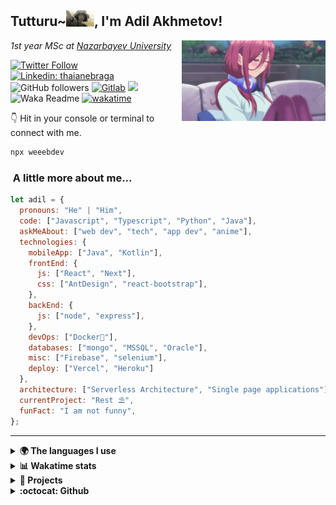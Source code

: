 <h2>Tutturu~<img src="img/tuturu.gif" width="45" alt="">, I'm Adil Akhmetov! <img src="img/miku-dance.gif" width="50" alt=""></h2>
<img align='right' src="img/miku.gif" width="230" alt="">
<p><em>1st year MSc at <a href="https://nu.edu.kz/">Nazarbayev University</a>
<a href="https://sdu.edu.kz/"><img src="img/sdu-ahegao.svg" align="right" width="100" alt=""></a>
</em></p>

[![Twitter Follow](https://img.shields.io/twitter/follow/weeebdev?label=Follow)](https://twitter.com/intent/follow?screen_name=weeebdev)
[![Linkedin: thaianebraga](https://img.shields.io/badge/-adildev-blue?style=flat-square&logo=Linkedin&logoColor=white&link=https://www.linkedin.com/in/adildev/)](https://www.linkedin.com/in/adildev/)
![GitHub followers](https://img.shields.io/github/followers/weeebdev?label=Follow&style=flat-square)
[![Gitlab](https://img.shields.io/badge/Gitlab-weeebdev-orange?style=flat-square&logo=gitlab)](https://gitlab.com/weeebdev)
![](https://visitor-badge.glitch.me/badge?page_id=weeebdev.weeebdev)
![Waka Readme](https://github.com/weeebdev/weeebdev/workflows/Waka%20Readme/badge.svg)
[![wakatime](https://wakatime.com/badge/user/1fb6390f-222e-4088-8de8-840ef1443858.svg)](https://wakatime.com/@1fb6390f-222e-4088-8de8-840ef1443858)
<!-- [![Leetcode badge](https://leetcode-badge.chyroc.cn/?name=user3449f)](https://leetcode.com/user3449f/) -->

👇 Hit in your console or terminal to connect with me.

```bash
npx weeebdev
```

### <img src="https://media.giphy.com/media/VgCDAzcKvsR6OM0uWg/giphy.gif" width="50" alt=""> A little more about me...

```javascript
let adil = {
  pronouns: "He" | "Him",
  code: ["Javascript", "Typescript", "Python", "Java"],
  askMeAbout: ["web dev", "tech", "app dev", "anime"],
  technologies: {
    mobileApp: ["Java", "Kotlin"],
    frontEnd: {
      js: ["React", "Next"],
      css: ["AntDesign", "react-bootstrap"],
    },
    backEnd: {
      js: ["node", "express"],
    },
    devOps: ["Docker🐳"],
    databases: ["mongo", "MSSQL", "Oracle"],
    misc: ["Firebase", "selenium"],
    deploy: ["Vercel", "Heroku"]
  },
  architecture: ["Serverless Architecture", "Single page applications"],
  currentProject: "Rest ⛱",
  funFact: "I am not funny",
};
```

---

<details>
  <summary><b>🌍 The languages I use</b></summary>
  <hr>
  
  
| ⏰ Past month | ⌛️ Past Year |
|---|---|
| <a href="https://wakatime.com/@adildev"><img src="https://wakatime.com/share/@adilDev/4ebe423a-b427-4031-b073-d221b9528df7.svg" height="300px"></a> | <a href="https://wakatime.com/@adildev"><img src="https://wakatime.com/share/@adilDev/1b4a30f1-9a7f-47fe-b8d2-0fc90f37fcd3.svg" height="300px"></a> |
</details>

<details>
<summary><b>📊 Wakatime stats</b><br></summary>
<div>
<hr/>

<!--START_SECTION:waka-->
![Code Time](http://img.shields.io/badge/Code%20Time-2%2C660%20hrs%2037%20mins-blue)

![Profile Views](http://img.shields.io/badge/Profile%20Views-7-blue)

![Lines of code](https://img.shields.io/badge/From%20Hello%20World%20I%27ve%20Written-2%20Million%20lines%20of%20code-blue)

**🐱 My GitHub Data** 

> 🏆 554 Contributions in the Year 2022
 > 
> 📦 272.4 kB Used in GitHub's Storage 
 > 
> 💼 Opted to Hire
 > 
> 📜 45 Public Repositories 
 > 
> 🔑 10 Private Repositories  
 > 
**I'm a Night 🦉** 

```text
🌞 Morning    27 commits     █░░░░░░░░░░░░░░░░░░░░░░░░   4.5% 
🌆 Daytime    225 commits    █████████░░░░░░░░░░░░░░░░   37.5% 
🌃 Evening    321 commits    █████████████░░░░░░░░░░░░   53.5% 
🌙 Night      27 commits     █░░░░░░░░░░░░░░░░░░░░░░░░   4.5%

```
📅 **I'm Most Productive on Thursday** 

```text
Monday       141 commits    ██████░░░░░░░░░░░░░░░░░░░   23.5% 
Tuesday      117 commits    █████░░░░░░░░░░░░░░░░░░░░   19.5% 
Wednesday    48 commits     ██░░░░░░░░░░░░░░░░░░░░░░░   8.0% 
Thursday     142 commits    ██████░░░░░░░░░░░░░░░░░░░   23.67% 
Friday       44 commits     █░░░░░░░░░░░░░░░░░░░░░░░░   7.33% 
Saturday     51 commits     ██░░░░░░░░░░░░░░░░░░░░░░░   8.5% 
Sunday       57 commits     ██░░░░░░░░░░░░░░░░░░░░░░░   9.5%

```


📊 **This Week I Spent My Time On** 

```text
⌚︎ Time Zone: Asia/Almaty

💬 Programming Languages: 
Other                    1 hr 8 mins         ████████░░░░░░░░░░░░░░░░░   34.82% 
JavaScript               30 mins             ████░░░░░░░░░░░░░░░░░░░░░   15.81% 
JSON                     29 mins             ███░░░░░░░░░░░░░░░░░░░░░░   15.3% 
C                        29 mins             ███░░░░░░░░░░░░░░░░░░░░░░   15.1% 
TypeScript               16 mins             ██░░░░░░░░░░░░░░░░░░░░░░░   8.47%

🔥 Editors: 
VS Code                  1 hr 37 mins        ████████████░░░░░░░░░░░░░   50.09% 
Fish                     1 hr 8 mins         ████████░░░░░░░░░░░░░░░░░   34.81% 
Xcode                    29 mins             ███░░░░░░░░░░░░░░░░░░░░░░   15.1%

🐱‍💻 Projects: 
Terminal                 1 hr 8 mins         ████████░░░░░░░░░░░░░░░░░   34.81% 
mattermost-plugin-custom-39 mins             █████░░░░░░░░░░░░░░░░░░░░   20.08% 
web-layout               30 mins             ███░░░░░░░░░░░░░░░░░░░░░░   15.46% 
Minesweeper              29 mins             ███░░░░░░░░░░░░░░░░░░░░░░   15.1% 
dms-ui                   28 mins             ███░░░░░░░░░░░░░░░░░░░░░░   14.55%

💻 Operating System: 
Mac                      3 hrs 15 mins       █████████████████████████   100.0%

```

**I Mostly Code in JavaScript** 

```text
JavaScript               12 repos            ████░░░░░░░░░░░░░░░░░░░░░   18.18% 
Go                       12 repos            ████░░░░░░░░░░░░░░░░░░░░░   18.18% 
Jupyter Notebook         11 repos            ████░░░░░░░░░░░░░░░░░░░░░   16.67% 
Java                     6 repos             ██░░░░░░░░░░░░░░░░░░░░░░░   9.09% 
HTML                     6 repos             ██░░░░░░░░░░░░░░░░░░░░░░░   9.09%

```


**Timeline**

![Chart not found](https://raw.githubusercontent.com/weeebdev/weeebdev/master/charts/bar_graph.png) 


 Last Updated on 24/08/2022 01:36:24 UTC
<!--END_SECTION:waka-->
</div>
</details>

<details>
<summary><b>🧾 Projects</b></summary>
<hr>

|Project|Status|
|---|---|
|[![ReadMe Card](https://github-readme-stats.vercel.app/api/pin/?username=weeebdev&repo=waifu.pics&theme=dracula)](https://github.com/weeebdev/waifu.pics)|[![time tracker](https://wakatime.com/badge/github/weeebdev/waifu.pics.svg)](https://wakatime.com/badge/github/weeebdev/waifu.pics)|
|[![ReadMe Card](https://github-readme-stats.vercel.app/api/pin/?username=mentor-ship&repo=mentorship&theme=dracula)](https://github.com/Mentor-ship/Mentorship)|[![time tracker](https://wakatime.com/badge/github/Mentor-ship/Mentorship.svg)](https://wakatime.com/badge/github/Mentor-ship/Mentorship)|
|[![ReadMe Card](https://github-readme-stats.vercel.app/api/pin/?username=masters-and-Abu&repo=tolqyn&theme=dracula)](https://github.com/Masters-and-Abu/Tolqyn)|[![time tracker](https://wakatime.com/badge/github/Masters-and-Abu/Tolqyn.svg)](https://wakatime.com/badge/github/Masters-and-Abu/Tolqyn)|
|[![ReadMe Card](https://github-readme-stats.vercel.app/api/pin/?username=dracula&repo=unigram&theme=dracula)](https://github.com/dracula/unigram)||

</details>

<details>
  <summary><b>:octocat: Github</b></summary>
  <hr>
  <a href="https://sourcekarma.vercel.app/weeebdev"><img src="https://sourcekarma-og.vercel.app/api/weeebdev/github" alt="" align="left"/></a>
  <img src="https://github-readme-stats.vercel.app/api?username=weeebdev&show_icons=true&theme=dracula&hide_title=true&hide_rank=true&count_private=true" align="right"/>
</details>
<div align="center">
  <kbd>
    <img src="https://waifu.now.sh/sfw/hug" alt="">
  </kbd>
</div>
